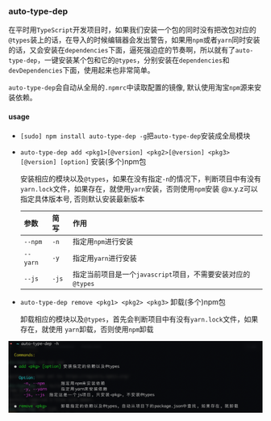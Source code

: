 ### auto-type-dep

在平时用`TypeScript`开发项目时，如果我们安装一个包的同时没有把改包对应的`@types`装上的话，在导入的时候编辑器会发出警告，如果用`npm`或者`yarn`同时安装的话，又会安装在`dependencies`下面，逼死强迫症的节奏啊，所以就有了`auto-type-dep`，一键安装某个包和它的`@types`，分别安装在`dependencies`和`devDependencies`下面，使用起来也非常简单。

`auto-type-dep`会自动从全局的`.npmrc`中读取配置的镜像, 默认使用淘宝`npm`源来安装依赖。

#### usage

- `[sudo] npm install auto-type-dep -g`把`auto-type-dep`安装成全局模块

- `auto-type-dep add <pkg1>[@version] <pkg2>[@version] <pkg3>[@version] [option]` 安装(多个)npm包

  安装相应的模块以及`@types`，如果在没有指定`-n`的情况下，判断项目中有没有`yarn.lock`文件，如果存在，就使用`yarn`安装，否则使用`npm`安装
  @x.y.z可以指定具体版本号, 否则默认安装最新版本

  | 参数       | 简写 | 作用                                       |
  | -------- | ----- |  ---------------------------------------- |
  | `--npm`  | `-n`  |  指定用`npm`进行安装                             |
  | `--yarn` | `-y`  |  指定用`yarn`进行安装                            |
  | `--js`   | `-js` | 指定当前项目是一个`javascript`项目，不需要安装对应的`@types` |

- `auto-type-dep remove <pkg1> <pkg2> <pkg3>` 卸载(多个)npm包

  卸载相应的模块以及`@types`，首先会判断项目中有没有`yarn.lock`文件，如果存在，就使用  `yarn`卸载，否则使用`npm`卸载

![帮助文档](https://raw.githubusercontent.com/rwson/auto-type-dep/master/screen.png)

